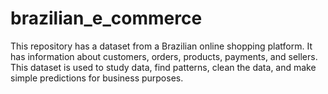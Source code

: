 # brazilian_e_commerce
This repository has a dataset from a Brazilian online shopping platform. It has information about customers, orders, products, payments, and sellers. This dataset is used to study data, find patterns, clean the data, and make simple predictions for business purposes.
